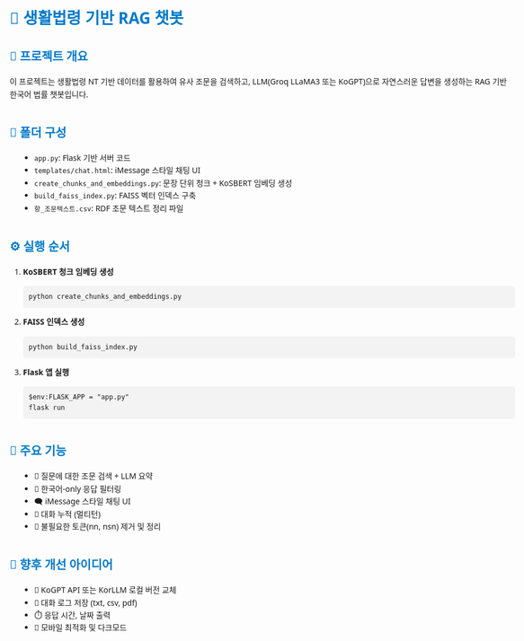<!DOCTYPE html>
<html lang="ko">
<head>
  <meta charset="UTF-8">
  <title>생활법령 RAG 챗봇 프로젝트</title>
  <style>
    body {
      font-family: 'Segoe UI', sans-serif;
      line-height: 1.6;
      background-color: #fdfdfd;
      color: #1a1a1a;
      max-width: 900px;
      margin: 40px auto;
      padding: 0 20px;
    }
    h1, h2, h3 {
      color: #007acc;
    }
    pre {
      background: #f3f3f3;
      padding: 10px;
      border-radius: 5px;
      overflow-x: auto;
    }
    code {
      font-family: Consolas, monospace;
    }
    ul {
      margin-left: 20px;
    }
    .section {
      margin-bottom: 40px;
    }
  </style>
</head>
<body>
  <h1>📘 생활법령 기반 RAG 챗봇</h1>

  <div class="section">
    <h2>🧠 프로젝트 개요</h2>
    <p>이 프로젝트는 생활법령 NT 기반 데이터를 활용하여 유사 조문을 검색하고, LLM(Groq LLaMA3 또는 KoGPT)으로 자연스러운 답변을 생성하는 RAG 기반 한국어 법률 챗봇입니다.</p>
  </div>

  <div class="section">
    <h2>📁 폴더 구성</h2>
    <ul>
      <li><code>app.py</code>: Flask 기반 서버 코드</li>
      <li><code>templates/chat.html</code>: iMessage 스타일 채팅 UI</li>
      <li><code>create_chunks_and_embeddings.py</code>: 문장 단위 청크 + KoSBERT 임베딩 생성</li>
      <li><code>build_faiss_index.py</code>: FAISS 벡터 인덱스 구축</li>
      <li><code>항_조문텍스트.csv</code>: RDF 조문 텍스트 정리 파일</li>
    </ul>
  </div>

  <div class="section">
    <h2>⚙️ 실행 순서</h2>
    <ol>
      <li><strong>KoSBERT 청크 임베딩 생성</strong>
        <pre><code>python create_chunks_and_embeddings.py</code></pre>
      </li>
      <li><strong>FAISS 인덱스 생성</strong>
        <pre><code>python build_faiss_index.py</code></pre>
      </li>
      <li><strong>Flask 앱 실행</strong>
        <pre><code>$env:FLASK_APP = "app.py"
flask run</code></pre>
      </li>
    </ol>
  </div>

  <div class="section">
    <h2>🎨 주요 기능</h2>
    <ul>
      <li>💬 질문에 대한 조문 검색 + LLM 요약</li>
      <li>📌 한국어-only 응답 필터링</li>
      <li>🗨️ iMessage 스타일 채팅 UI</li>
      <li>🔄 대화 누적 (멀티턴)</li>
      <li>🧹 불필요한 토큰(nn, nsn) 제거 및 정리</li>
    </ul>
  </div>

  <div class="section">
    <h2>📝 향후 개선 아이디어</h2>
    <ul>
      <li>🧠 KoGPT API 또는 KorLLM 로컬 버전 교체</li>
      <li>📁 대화 로그 저장 (txt, csv, pdf)</li>
      <li>⏱️ 응답 시간, 날짜 출력</li>
      <li>📲 모바일 최적화 및 다크모드</li>
    </ul>
  </div>
</body>
</html>

